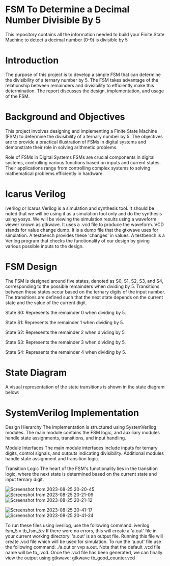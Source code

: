 # FSM To Determine a Decimal Number Divisible By 5
This repository contains all the information needed to build your  Finite State Machine to detect a decimal number (0-9) is divisible by 5 





# Introduction

The purpose of this project is to develop a simple FSM that can determine the divisibility of a ternary number by 5. The FSM takes advantage of the relationship between remainders and divisibility to efficiently make this determination. The report discusses the design, implementation, and usage of the FSM.




# Background and Objectives

This project involves designing and implementing a Finite State Machine (FSM) to determine the divisibility of a ternary number by 5. The objectives are to provide a practical illustration of FSMs in digital systems and demonstrate their role in solving arithmetic problems.

Role of FSMs in Digital Systems
FSMs are crucial components in digital systems, controlling various functions based on inputs and current states. Their applications range from controlling complex systems to solving mathematical problems efficiently in hardware.

# Icarus Verilog
iverilog or Icarus Verilog is a simulation and synthesis tool. It should be noted that we will be using it as a simulation tool only and do the synthesis using yosys. We will be viewing the simulation results using a waveform viewer known as gtkwave. It uses a .vcd file to produce the waveform. VCD stands for value change dump. It is a dump file that the gtkwave uses for simulation.
A testbench provides these 'changes' in values. A testbench is a Verilog program that checks the functionality of our design by giving various possible inputs to the design.



# FSM Design
The FSM is designed around five states, denoted as S0, S1, S2, S3, and S4, corresponding to the possible remainders when dividing by 5.  Transitions between these states occur based on the ternary digits of the input number. The transitions are defined such that the next state depends on the current state and the value of the current digit.

State S0: Represents the remainder 0 when dividing by 5.

State S1: Represents the remainder 1 when dividing by 5.

State S2: Represents the remainder 2 when dividing by 5.

State S3: Represents the remainder 3 when dividing by 5.

State S4: Represents the remainder 4 when dividing by 5.

# State Diagram
A visual representation of the state transitions is shown in the state diagram below:




 # SystemVerilog Implementation
Design Hierarchy
The implementation is structured using SystemVerilog modules. The main module contains the FSM logic, and auxiliary modules handle state assignments, transitions, and input handling.

Module Interfaces
The main module interfaces include inputs for ternary digits, control signals, and outputs indicating divisibility. Additional modules handle state assignment and transition logic.

Transition Logic
The heart of the FSM's functionality lies in the transition logic, where the next state is determined based on the current state and input ternary digit.




![Screenshot from 2023-08-25 20-20-45](https://github.com/aakashbari/FSM-to-determine-a-decimal-number-divisible-by-5/assets/143193204/485fd25a-2c2d-41b1-9bb4-b2ac632cc2fe)
![Screenshot from 2023-08-25 20-21-09](https://github.com/aakashbari/FSM-to-determine-a-decimal-number-divisible-by-5/assets/143193204/6c6e0063-6380-405b-b14c-6c8002a120fb)
![Screenshot from 2023-08-25 20-21-12](https://github.com/aakashbari/FSM-to-determine-a-decimal-number-divisible-by-5/assets/143193204/03da25e4-f03f-45c2-906b-66b617b5d67b)

![Screenshot from 2023-08-25 20-41-17](https://github.com/aakashbari/FSM-to-determine-a-decimal-number-divisible-by-5/assets/143193204/50944f73-db21-48a7-a120-9e0bb1be20de)
![Screenshot from 2023-08-25 20-41-24](https://github.com/aakashbari/FSM-to-determine-a-decimal-number-divisible-by-5/assets/143193204/1e7c9ae5-104e-4f10-b059-c24bda36660a)





To run these files using iverilog, use the following command: 
iverilog fsm_5.v tb_fsm_5.v
If there were no errors, this will create a 'a.out' file in your current working directory.  'a.out' is an output file.
Running this file will create .vcd file which will be used for simulation. 
To run the 'a.out' file use the following command: ./a.out or vvp a.out.
Note that the default .vcd file name will be tb_.vcd.
Once the .vcd file has been generated, we can finally view the output using gtkwave: gtkwave 
tb_good_counter.vcd


